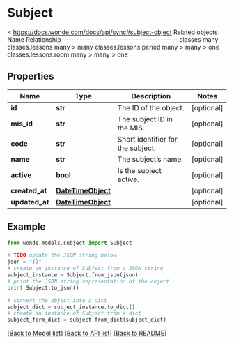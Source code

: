 # Subject

< https://docs.wonde.com/docs/api/sync#subject-object Related objects Name                    Relationship ----------------------------------------- classes                    many classes.lessons            many > many classes.lessons.period    many > many > one classes.lessons.room    many > many > one

## Properties
Name | Type | Description | Notes
------------ | ------------- | ------------- | -------------
**id** | **str** | The ID of the object. | [optional] 
**mis_id** | **str** | The subject ID in the MIS. | [optional] 
**code** | **str** | Short identifier for the subject. | [optional] 
**name** | **str** | The subject’s name. | [optional] 
**active** | **bool** | Is the subject active. | [optional] 
**created_at** | [**DateTimeObject**](DateTimeObject.md) |  | [optional] 
**updated_at** | [**DateTimeObject**](DateTimeObject.md) |  | [optional] 

## Example

```python
from wonde.models.subject import Subject

# TODO update the JSON string below
json = "{}"
# create an instance of Subject from a JSON string
subject_instance = Subject.from_json(json)
# print the JSON string representation of the object
print Subject.to_json()

# convert the object into a dict
subject_dict = subject_instance.to_dict()
# create an instance of Subject from a dict
subject_form_dict = subject.from_dict(subject_dict)
```
[[Back to Model list]](../README.md#documentation-for-models) [[Back to API list]](../README.md#documentation-for-api-endpoints) [[Back to README]](../README.md)


